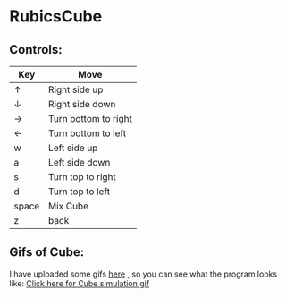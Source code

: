 # RubicsCube

## Controls:
| Key  | Move |
| ------------- | ------------- |
| ↑  | Right side up  |
| ↓  | Right side down  |
| →  | Turn bottom to right |
| ←  | Turn bottom to left |
| w  | Left side up  |
| a  | Left side down  |
| s  | Turn top to right |
| d  | Turn top to left |
| space | Mix Cube |
| z | back |

## Gifs of Cube:
I have uploaded some gifs [here](https://drive.google.com/folderview?id=1eLA_Ay4mAeNofOeY7l7ZYu2roff85D3Z)
, so you can see what the program looks like:
[Click here for Cube simulation gif](https://drive.google.com/folderview?id=1eLA_Ay4mAeNofOeY7l7ZYu2roff85D3Z)
